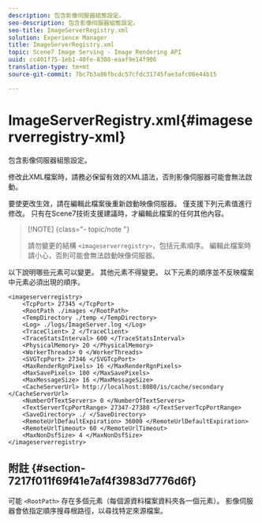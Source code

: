 ```yaml
---
description: 包含影像伺服器組態設定。
seo-description: 包含影像伺服器組態設定。
seo-title: ImageServerRegistry.xml
solution: Experience Manager
title: ImageServerRegistry.xml
topic: Scene7 Image Serving - Image Rendering API
uuid: cc401f75-1eb1-40fe-8308-eaaf9e14f906
translation-type: tm+mt
source-git-commit: 7bc7b3a86fbcdc57cfdc31745fae3afc06e44b15

---
```



# ImageServerRegistry.xml{#imageserverregistry-xml}

包含影像伺服器組態設定。

修改此XML檔案時，請務必保留有效的XML語法，否則影像伺服器可能會無法啟動。

要使更改生效，請在編輯此檔案後重新啟動映像伺服器。 僅支援下列元素值進行修改。 只有在Scene7技術支援建議時，才編輯此檔案的任何其他內容。

>[!NOTE] {class=&quot;- topic/note &quot;}
>
>請勿變更的結構 `<imageserverregistry>`，包括元素順序。 編輯此檔案時請小心，否則可能會無法啟動映像伺服器。

以下說明哪些元素可以變更。 其他元素不得變更。 以下元素的順序並不反映檔案中元素必須出現的順序。

```
<imageserverregistry>
    <TcpPort> 27345 </TcpPort>    
    <RootPath ./images </RootPath>
    <TempDirectory ./temp </TempDirectory>
    <Log> ./logs/ImageServer.log </Log>
    <TraceClient> 2 </TraceClient>
    <TraceStatsInterval> 600 </TraceStatsInterval>
    <PhysicalMemory> 20 </PhysicalMemory>
    <WorkerThreads> 0 </WorkerThreads>
    <SVGTcpPort> 27346 </SVGTcpPort>
    <MaxRenderRgnPixels> 16 </MaxRenderRgnPixels>
    <MaxSavePixels> 100 </MaxSavePixels>
    <MaxMessageSize> 16 </MaxMessageSize>
    <CacheServerUrl> http://localhost:8080/is/cache/secondary </CacheServerUrl>
    <NumberOfTextServers> 0 </NumberOfTextServers>
    <TextServerTcpPortRange> 27347-27380 </TextServerTcpPortRange>
    <SaveDirectory> ./ </SaveDirectory>
    <RemoteUrlDefaultExpiration> 36000 </RemoteUrlDefaultExpiration>
    <RemoteUrlTimeout> 60 </RemoteUrlTimeout>
    <MaxNonDsfSize> 4 </MaxNonDsfSize>
</imageserverregistry>
```

## 附註 {#section-7217f011f69f41e7af4f3983d7776d6f}

可能 `<RootPath>` 存在多個元素（每個源資料檔案資料夾各一個元素）。 影像伺服器會依指定順序搜尋根路徑，以尋找特定來源檔案。
